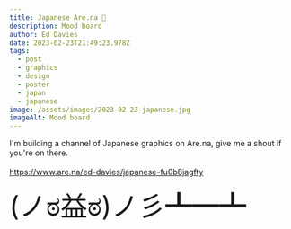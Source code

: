 ```yaml
---
title: Japanese Are.na 🔗
description: Mood board
author: Ed Davies
date: 2023-02-23T21:49:23.978Z
tags:
  - post
  - graphics
  - design
  - poster
  - japan
  - japanese
image: /assets/images/2023-02-23-japanese.jpg
imageAlt: Mood board
---
```

I﻿'m building a channel of Japanese graphics on Are.na, give me a shout if you're on there.\
\
https://www.are.na/ed-davies/japanese-fu0b8jagfty

<font size="7">(ノಠ益ಠ)ノ彡┻━┻</font>